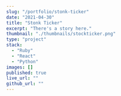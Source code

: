 ```yaml
---
slug: "/portfolio/stonk-ticker"
date: "2021-04-30"
title: "Stonk Ticker"
excerpt: "There's a story here."
thumbnail: "./thumbnails/stockticker.png"
type: "project"
stack:
  - "Ruby"
  - "React"
  - "Python"
images: []
published: true
live_url: ""
github_url: ""
---
```

